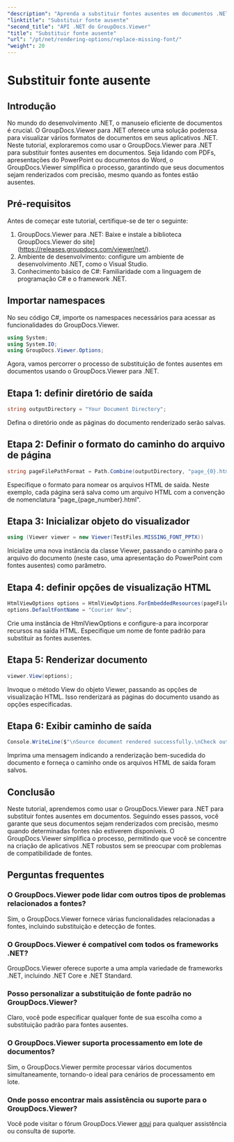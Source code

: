 ```yaml
---
"description": "Aprenda a substituir fontes ausentes em documentos .NET sem esforço usando o GroupDocs.Viewer. Garanta uma renderização precisa com etapas simples."
"linktitle": "Substituir fonte ausente"
"second_title": "API .NET do GroupDocs.Viewer"
"title": "Substituir fonte ausente"
"url": "/pt/net/rendering-options/replace-missing-font/"
"weight": 20
---
```


# Substituir fonte ausente

## Introdução
No mundo do desenvolvimento .NET, o manuseio eficiente de documentos é crucial. O GroupDocs.Viewer para .NET oferece uma solução poderosa para visualizar vários formatos de documentos em seus aplicativos .NET. Neste tutorial, exploraremos como usar o GroupDocs.Viewer para .NET para substituir fontes ausentes em documentos. Seja lidando com PDFs, apresentações do PowerPoint ou documentos do Word, o GroupDocs.Viewer simplifica o processo, garantindo que seus documentos sejam renderizados com precisão, mesmo quando as fontes estão ausentes.
## Pré-requisitos
Antes de começar este tutorial, certifique-se de ter o seguinte:
1. GroupDocs.Viewer para .NET: Baixe e instale a biblioteca GroupDocs.Viewer do site](https://releases.groupdocs.com/viewer/net/).
2. Ambiente de desenvolvimento: configure um ambiente de desenvolvimento .NET, como o Visual Studio.
3. Conhecimento básico de C#: Familiaridade com a linguagem de programação C# e o framework .NET.

## Importar namespaces
No seu código C#, importe os namespaces necessários para acessar as funcionalidades do GroupDocs.Viewer.

```csharp
using System;
using System.IO;
using GroupDocs.Viewer.Options;
```

Agora, vamos percorrer o processo de substituição de fontes ausentes em documentos usando o GroupDocs.Viewer para .NET.
## Etapa 1: definir diretório de saída
```csharp
string outputDirectory = "Your Document Directory";
```
Defina o diretório onde as páginas do documento renderizado serão salvas.
## Etapa 2: Definir o formato do caminho do arquivo de página
```csharp
string pageFilePathFormat = Path.Combine(outputDirectory, "page_{0}.html");
```
Especifique o formato para nomear os arquivos HTML de saída. Neste exemplo, cada página será salva como um arquivo HTML com a convenção de nomenclatura "page_{page_number}.html".
## Etapa 3: Inicializar objeto do visualizador
```csharp
using (Viewer viewer = new Viewer(TestFiles.MISSING_FONT_PPTX))
```
Inicialize uma nova instância da classe Viewer, passando o caminho para o arquivo do documento (neste caso, uma apresentação do PowerPoint com fontes ausentes) como parâmetro.
## Etapa 4: definir opções de visualização HTML
```csharp
HtmlViewOptions options = HtmlViewOptions.ForEmbeddedResources(pageFilePathFormat);
options.DefaultFontName = "Courier New";
```
Crie uma instância de HtmlViewOptions e configure-a para incorporar recursos na saída HTML. Especifique um nome de fonte padrão para substituir as fontes ausentes.
## Etapa 5: Renderizar documento
```csharp
viewer.View(options);
```
Invoque o método View do objeto Viewer, passando as opções de visualização HTML. Isso renderizará as páginas do documento usando as opções especificadas.
## Etapa 6: Exibir caminho de saída
```csharp
Console.WriteLine($"\nSource document rendered successfully.\nCheck output in {outputDirectory}.");
```
Imprima uma mensagem indicando a renderização bem-sucedida do documento e forneça o caminho onde os arquivos HTML de saída foram salvos.

## Conclusão
Neste tutorial, aprendemos como usar o GroupDocs.Viewer para .NET para substituir fontes ausentes em documentos. Seguindo esses passos, você garante que seus documentos sejam renderizados com precisão, mesmo quando determinadas fontes não estiverem disponíveis. O GroupDocs.Viewer simplifica o processo, permitindo que você se concentre na criação de aplicativos .NET robustos sem se preocupar com problemas de compatibilidade de fontes.
## Perguntas frequentes
### O GroupDocs.Viewer pode lidar com outros tipos de problemas relacionados a fontes?
Sim, o GroupDocs.Viewer fornece várias funcionalidades relacionadas a fontes, incluindo substituição e detecção de fontes.
### O GroupDocs.Viewer é compatível com todos os frameworks .NET?
GroupDocs.Viewer oferece suporte a uma ampla variedade de frameworks .NET, incluindo .NET Core e .NET Standard.
### Posso personalizar a substituição de fonte padrão no GroupDocs.Viewer?
Claro, você pode especificar qualquer fonte de sua escolha como a substituição padrão para fontes ausentes.
### O GroupDocs.Viewer suporta processamento em lote de documentos?
Sim, o GroupDocs.Viewer permite processar vários documentos simultaneamente, tornando-o ideal para cenários de processamento em lote.
### Onde posso encontrar mais assistência ou suporte para o GroupDocs.Viewer?
Você pode visitar o fórum GroupDocs.Viewer [aqui](https://forum.groupdocs.com/c/viewer/9) para qualquer assistência ou consulta de suporte.